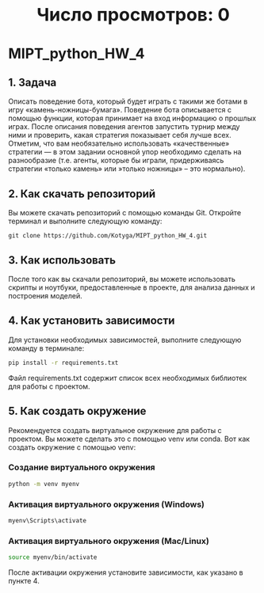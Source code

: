 <div id="view-counter" style="text-align: center; font-size: 24px; margin: 20px;">
    <h2>Число просмотров: <span id="count">0</span></h2>
</div>

<script>
    // Инициализация счетчика
    let viewCount = 0;

    // Функция для обновления счетчика
    function updateViewCount() {
        viewCount++;
        document.getElementById('count').innerText = viewCount;
    }

    // Обновление счетчика при загрузке страницы
    window.onload = updateViewCount;
</script>


# MIPT_python_HW_4

## 1. Задача

Описать поведение бота, который будет играть с такими же ботами в игру «камень-ножницы-бумага». Поведение бота описывается с помощью функции, которая принимает на вход информацию о прошлых играх.
После описания поведения агентов запустить турнир между ними и проверить, какая стратегия показывает себя лучше всех.
Отметим, что вам необязательно использовать «качественные» стратегии — в этом задании основной упор необходимо сделать на разнообразие (т.е. агенты, которые бы играли, придерживаясь стратегии «только камень» или »только ножницы» – это нормально).

## 2. Как скачать репозиторий

Вы можете скачать репозиторий с помощью команды Git. Откройте терминал и выполните следующую команду:

```
git clone https://github.com/Kotyga/MIPT_python_HW_4.git
```

## 3. Как использовать

После того как вы скачали репозиторий, вы можете использовать скрипты и ноутбуки, предоставленные в проекте, для анализа данных и построения моделей.

## 4. Как установить зависимости

Для установки необходимых зависимостей, выполните следующую команду в терминале:

```bash
pip install -r requirements.txt
```

Файл requirements.txt содержит список всех необходимых библиотек для работы с проектом.

## 5. Как создать окружение

Рекомендуется создать виртуальное окружение для работы с проектом. Вы можете сделать это с помощью venv или conda. Вот как создать окружение с помощью venv:

### Создание виртуального окружения
```bash
python -m venv myenv
```

### Активация виртуального окружения (Windows)
```bash
myenv\Scripts\activate
```
### Активация виртуального окружения (Mac/Linux)
```bash
source myenv/bin/activate
```
После активации окружения установите зависимости, как указано в пункте 4.

